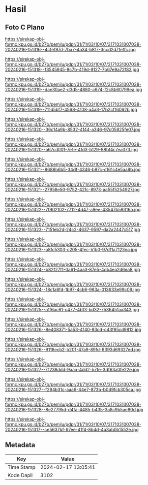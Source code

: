 # Hasil

## Foto C Plano

https://sirekap-obj-formc.kpu.go.id/b27b/pemilu/pdpr/31/71/03/10/07/3171031007038-20240216-151316--4cfef97d-7ba7-4a34-b8f7-3ccd2d71effc.jpg

https://sirekap-obj-formc.kpu.go.id/b27b/pemilu/pdpr/31/71/03/10/07/3171031007038-20240216-151318--f3545945-8c7b-419d-9127-7b67e9a72f83.jpg

https://sirekap-obj-formc.kpu.go.id/b27b/pemilu/pdpr/31/71/03/10/07/3171031007038-20240216-151319--dae30ae2-d3d5-4880-a674-f2c8b60799ea.jpg

https://sirekap-obj-formc.kpu.go.id/b27b/pemilu/pdpr/31/71/03/10/07/3171031007038-20240216-151319--711d5bf7-4568-4108-a4a3-17b2cf16062b.jpg

https://sirekap-obj-formc.kpu.go.id/b27b/pemilu/pdpr/31/71/03/10/07/3171031007038-20240216-151320--36c14a9b-8532-4f44-a346-97c05625fe07.jpg

https://sirekap-obj-formc.kpu.go.id/b27b/pemilu/pdpr/31/71/03/10/07/3171031007038-20240216-151320--a67cd001-7e1e-4fd3-b129-88bf4c7ea073.jpg

https://sirekap-obj-formc.kpu.go.id/b27b/pemilu/pdpr/31/71/03/10/07/3171031007038-20240216-151321--8689b6b5-34df-4346-b87c-c161c4e5aa8b.jpg

https://sirekap-obj-formc.kpu.go.id/b27b/pemilu/pdpr/31/71/03/10/07/3171031007038-20240216-151321--27958e50-9752-42fc-8973-aa55f5254927.jpg

https://sirekap-obj-formc.kpu.go.id/b27b/pemilu/pdpr/31/71/03/10/07/3171031007038-20240216-151322--7f902102-7712-4d47-a9ee-43547b59316a.jpg

https://sirekap-obj-formc.kpu.go.id/b27b/pemilu/pdpr/31/71/03/10/07/3171031007038-20240216-151323--7151eb2d-24c2-4637-9597-da2a2447c517.jpg

https://sirekap-obj-formc.kpu.go.id/b27b/pemilu/pdpr/31/71/03/10/07/3171031007038-20240216-151323--a8fc5303-c205-4fec-b1b0-97df1a7123ea.jpg

https://sirekap-obj-formc.kpu.go.id/b27b/pemilu/pdpr/31/71/03/10/07/3171031007038-20240216-151324--b82f27f1-0a61-4aa3-87e5-4db4ea2d6ea8.jpg

https://sirekap-obj-formc.kpu.go.id/b27b/pemilu/pdpr/31/71/03/10/07/3171031007038-20240216-151324--18c1a6fd-1b97-4cb6-963a-013633e99c09.jpg

https://sirekap-obj-formc.kpu.go.id/b27b/pemilu/pdpr/31/71/03/10/07/3171031007038-20240216-151325--a1f6ac61-c477-4b13-bd32-7536451aa343.jpg

https://sirekap-obj-formc.kpu.go.id/b27b/pemilu/pdpr/31/71/03/10/07/3171031007038-20240216-151326--8e408371-5a53-4140-83cd-c43f95cd9812.jpg

https://sirekap-obj-formc.kpu.go.id/b27b/pemilu/pdpr/31/71/03/10/07/3171031007038-20240216-151326--9118ecb2-b201-47a9-89fd-6393d69327ed.jpg

https://sirekap-obj-formc.kpu.go.id/b27b/pemilu/pdpr/31/71/03/10/07/3171031007038-20240216-151327--71238ddd-9aaa-4dd2-b7fe-3df63a0fe22e.jpg

https://sirekap-obj-formc.kpu.go.id/b27b/pemilu/pdpr/31/71/03/10/07/3171031007038-20240216-151327--f294b31c-aaa6-44e7-873b-b0d9fcb305ca.jpg

https://sirekap-obj-formc.kpu.go.id/b27b/pemilu/pdpr/31/71/03/10/07/3171031007038-20240216-151328--8e27795d-d4fa-4485-b435-3a8c9b5ae80d.jpg

https://sirekap-obj-formc.kpu.go.id/b27b/pemilu/pdpr/31/71/03/10/07/3171031007038-20240216-151317--ce5637bf-67ee-41f4-8b4d-4a3ab0b1552e.jpg


## Metadata

| Key        | Value               |
| ---------- | ------------------- |
| Time Stamp | 2024-02-17 13:05:41 |
| Kode Dapil | 3102                |



